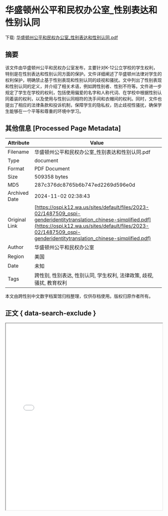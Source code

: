 # 华盛顿州公平和民权办公室_性别表达和性别认同

<!-- tcd_download_link -->
下载: <a href="../华盛顿州公平和民权办公室_性别表达和性别认同.pdf" download>华盛顿州公平和民权办公室_性别表达和性别认同.pdf</a>
<!-- tcd_download_link_end -->

## 摘要

<!-- tcd_abstract -->
该文件由华盛顿州公平和民权办公室发布，主要针对K-12公立学校的学生权利，特别是在性别表达和性别认同方面的保护。文件详细阐述了华盛顿州法律对学生的权利保护，明确禁止基于性别表现和性别认同的歧视和骚扰。文中列出了性别表现和性别认同的定义，并介绍了相关术语，例如跨性别者、性别不符等。文件进一步规定了学生在学校的权利，包括使用偏爱的名字和人称代词、在学校中根据性别认同着装的权利，以及使用与性别认同相符的洗手间和衣帽间的权利。同时，文件也提出了相应的法律条款和投诉机制，保障学生的隐私权，防止歧视性骚扰，确保学生能够在一个平等和尊重的环境中学习。

<!-- tcd_abstract_end -->

## 其他信息 [Processed Page Metadata]

| Attribute       | Value                                  |
|-----------------|----------------------------------------|
| Filename        | 华盛顿州公平和民权办公室_性别表达和性别认同.pdf                             |
| Type            | document                                 |
| Format          | PDF Document                               |
| Size            | 509358 bytes                           |
| MD5             | 287c376dc8765b6b747ed2269d596e0d                                  |
| Archived Date   | 2024-11-02 02:38:43                             |
| Original Link   | [https://ospi.k12.wa.us/sites/default/files/2023-02/1487509_ospi-genderidentitytranslation_chinese-simplified.pdf](https://ospi.k12.wa.us/sites/default/files/2023-02/1487509_ospi-genderidentitytranslation_chinese-simplified.pdf)                         |
| Author          | 华盛顿州公平和民权办公室                               |
| Region          | 美国                               |
| Date            | 未知                                 |
| Tags            | 跨性别, 性别表达, 性别认同, 学生权利, 法律政策, 歧视, 骚扰, 教育权利                                 |

本文由跨性别中文数字档案馆归档整理，仅供存档使用。版权归原作者所有。


## 正文 { data-search-exclude }

<!-- tcd_main_text -->
<iframe src="../华盛顿州公平和民权办公室_性别表达和性别认同.pdf" width="100%" height="600px">
    <p>无法显示PDF，请下载查看。</p>
</iframe>
<!-- tcd_main_text_end -->

